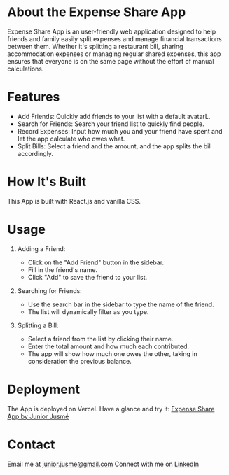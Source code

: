 # About the Expense Share App

Expense Share App is an user-friendly web application designed to help friends and family easily split expenses and manage financial transactions between them.
Whether it's splitting a restaurant bill, sharing accommodation expenses or managing regular shared expenses, this app ensures that everyone is on the same page without the effort of manual calculations.

# Features

- Add Friends: Quickly add friends to your list with a default avatarL.
- Search for Friends: Search your friend list to quickly find people.
- Record Expenses: Input how much you and your friend have spent and let the app calculate who owes what.
- Split Bills: Select a friend and the amount, and the app splits the bill accordingly.

# How It's Built

This App is built with React.js and vanilla CSS.

# Usage

1. Adding a Friend:

   - Click on the "Add Friend" button in the sidebar.
   - Fill in the friend's name.
   - Click "Add" to save the friend to your list.

2. Searching for Friends:

   - Use the search bar in the sidebar to type the name of the friend.
   - The list will dynamically filter as you type.

3. Splitting a Bill:
   - Select a friend from the list by clicking their name.
   - Enter the total amount and how much each contributed.
   - The app will show how much one owes the other, taking in consideration the previous balance.

# Deployment

The App is deployed on Vercel. Have a glance and try it: [Expense Share App by Junior Jusmé](https://expense-share.vercel.app/)

# Contact

Email me at [junior.jusme@gmail.com](mailto:junior.jusme@gmail.com)
Connect with me on [LinkedIn](https://www.linkedin.com/in/junior-jusm%C3%A9-2b783012a/)
